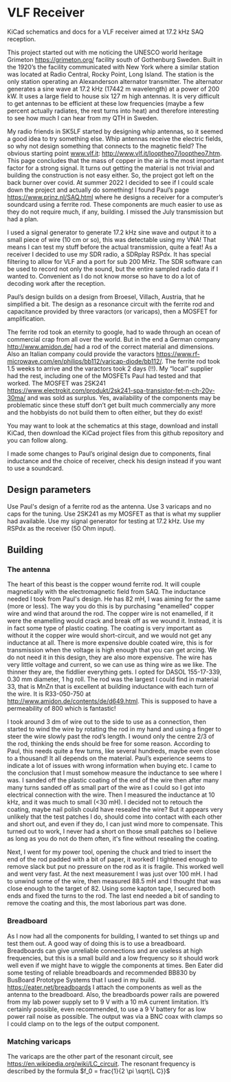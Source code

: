 # VLF Receiver

KiCad schematics and docs for a VLF receiver aimed at 17.2 kHz SAQ reception.

This project started out with me noticing the UNESCO world heritage Grimeton https://grimeton.org/ facility south of Gothenburg Sweden.
Built in the 1920’s the facility communicated with New York where a similar station was located at Radio Central, Rocky Point, Long Island.
The station is the only station operating an Alexanderson alternator transmitter. The alternator generates a sine wave at 17.2 kHz
(17442 m wavelength) at a power of 200 kW. It uses a large field to house six 127 m high antennas. It is very difficult to get antennas
to be efficient at these low frequencies (maybe a few percent actually radiates, the rest turns into heat) and therefore interesting to
see how much I can hear from my QTH in Sweden.

My radio friends in SK5LF started by designing whip antennas, so it seemed a good idea to try something else. Whip antennas receive the
electric fields, so why not design something that connects to the magnetic field?
The obvious starting point www.vlf.it: http://www.vlf.it/looptheo7/looptheo7.htm. This page concludes that the mass of copper in the air
is the most important factor for a strong signal. It turns out getting the material is not trivial and building the construction is not
easy either. So, the project got left on the back burner over covid. At summer 2022 I decided to see if I could scale down the project
and actually do something!
I found Paul’s page https://www.prinz.nl/SAQ.html where he designs a receiver for a computer’s soundcard using a ferrite rod.
These components are much easier to use as they do not require much, if any, building. I missed the July transmission but had a plan.

I used a signal generator to generate 17.2 kHz sine wave and output it to a small piece of wire (10 cm or so),
this was detectable using my VNA! That means I can test my stuff before the actual transmission, quite a feat!
As a receiver I decided to use my SDR radio, a SDRplay RSPdx. It has special filtering to allow for VLF and a port for sub 200 MHz.
The SDR software can be used to record not only the sound, but the entire sampled radio data if I wanted to. Convenient as I do not
know morse so have to do a lot of decoding work after the reception.

Paul’s design builds on a design from Broesel, Villach, Austria, that he simplified a bit. The design as a resonance circuit with the
ferrite rod and capacitance provided by three varactors (or varicaps), then a MOSFET for amplification.

The ferrite rod took an eternity to google, had to wade through an ocean of commercial crap from all over the world.
But in the end a German company http://www.amidon.de/ had a rod of the correct material and dimensions. Also an Italian
company could provide the varactors https://www.rf-microwave.com/en/philips/bb112/varicap-diode/bb112/.
The ferrite rod took 1.5 weeks to arrive and the varactors took 2 days (!!). My “local” supplier had the rest, including one of the
MOSFETs Paul had tested and that worked. The MOSFET was 2SK241 https://www.electrokit.com/produkt/2sk241-spa-transistor-fet-n-ch-20v-30ma/
and was sold as surplus. Yes, availability of the components may be problematic since these stuff don’t get built much commercially any
more and the hobbyists do not build them to often either, but they do exist!

You may want to look at the schematics at this stage, download and install KiCad, then download the KiCad project files from
this github repository and you can follow along.

I made some changes to Paul’s original design due to components, final inductance and the choice of receiver, check his design instead
if you want to use a soundcard.

## Design parameters
Use Paul's design of a ferrite rod as the antenna. Use 3 varicaps and no caps for the tuning. Use 2SK241 as my MOSFET as that is what
my supplier had available.
Use my signal generator for testing at 17.2 kHz. Use my RSPdx as the receiver (50 Ohm input).

## Building

### The antenna
The heart of this beast is the copper wound ferrite rod. It will couple magnetically with the electromagnetic field from SAQ.
The inductance needed I took from Paul's design. He has 82 mH, I was aiming for the same (more or less).
The way you do this is by purchasing "enamelled" copper wire and wind that around the rod. The copper wire is not enamelled, if it were
the enamelling would crack and break off as we wound it. Instead, it is in fact some type of plastic coating. The coating is very
important as without it the copper wire would short-circuit, and we would not get any inductance at all. There is more expensive double
coated wire, this is for transmission when the voltage is high enough that you can get arcing. We do not need it in this design,
they are also more expensive. The wire has very little voltage and current, so we can use as thing wire as we like. The thinner they
are, the fiddlier everything gets. I opted for DASOL 155-17-339, 0.30 mm diameter, 1 hg roll.
The rod was the largest I could find in material 33, that is MnZn that is excellent at building inductance with each turn of the wire.
It is R33-050-750 at http://www.amidon.de/contents/de/d649.html. This is supposed to have a permeability of 800 which is fantastic!

I took around 3 dm of wire out to the side to use as a connection, then started to wind the wire by rotating the rod in my hand and
using a finger to steer the wire slowly past the rod’s length. I wound only the centre 2/3 of the rod, thinking the ends should be free
for some reason. According to Paul, this needs quite a few turns, like several hundreds, maybe even close to a thousand! It all
depends on the material. Paul’s experience seems to indicate a lot of issues with wrong information when buying etc. I came to the
conclusion that I must somehow measure the inductance to see where I was. I sanded off the plastic coating of the end of the wire
then after many many turns sanded off as small part of the wire as I could so I got into electrical connection with the wire. Then
I measured the inductance at 10 kHz, and it was much to small (<30 mH). I decided not to retouch the coating, maybe nail polish
could have resealed the wire? But it appears very unlikely that the test patches I do, should come into contact with each other and
short out, and even if they do, I can just wind more to compensate. This turned out to work, I never had a short on those small
patches so I believe as long as you do not do them often, it's fine without resealing the coating.

Next, I went for my power tool, opening the chuck and tried to insert the end of the rod padded with a bit of paper, it worked!
I tightened enough to remove slack but put no pressure on the rod as it is fragile. This worked well and went
very fast. At the next measurement I was just over 100 mH. I had to unwind some of the wire, then measured 88.5 mH and I thought
that was close enough to the target of 82. Using some kapton tape, I secured both ends and fixed the turns to the rod. The last end
needed a bit of sanding to remove the coating and this, the most laborious part was done.

### Breadboard
As I now had all the components for building, I wanted to set things up and test them out. A good way of doing this is to use a
breadboard. Breadboards can give unreliable connections and are useless at high frequencies, but this is a small build and a low
frequency so it should work well even if we might have to wiggle the components at times. Ben Eater did some testing
of reliable breadboards and recommended BB830 by BusBoard Prototype Systems that I used in my build. https://eater.net/breadboards
I attach the components as well as the antenna to the breadboard. Also, the breadboards power rails are powered from my lab power
supply set to 9 V with a 10 mA current limitation. It’s certainly possible, even recommended, to use a 9 V battery for as low
power rail noise as possible. The output was via a BNC coax with clamps so I could clamp on to the legs of the output component.

### Matching varicaps
The varicaps are the other part of the resonant circuit, see https://en.wikipedia.org/wiki/LC_circuit. The resonant frequency is described
by the formula $f_0 = frac{1}{2 \pi \sqrt{L C}}$





